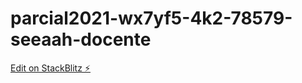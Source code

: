 # parcial2021-wx7yf5-4k2-78579-seeaah-docente

[Edit on StackBlitz ⚡️](https://stackblitz.com/edit/parcial2021-wx7yf5-4k2-78579-seeaah-docente)